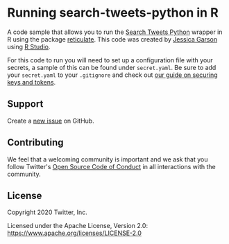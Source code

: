 # Running search-tweets-python in R
A code sample that allows you to run the [Search Tweets Python](https://github.com/twitterdev/search-tweets-python) wrapper in R using the package [reticulate](https://rstudio.github.io/reticulate/). This code was created by [Jessica Garson](https://twitter.com/jessicagarson) using [R Studio](https://rstudio.com/). 

For this code to run you will need to set up a configuration file with your secrets, a sample of this can be found under `secret.yaml`. Be sure to add your `secret.yaml` to your `.gitignore` and check out [our guide on securing keys and tokens](https://developer.twitter.com/en/docs/basics/authentication/guides/securing-keys-and-tokens).

## Support

Create a [new issue](https://github.com/twitterdev/search-tweets-python-in-r/issues) on GitHub.

## Contributing

We feel that a welcoming community is important and we ask that you follow Twitter's
[Open Source Code of Conduct](https://github.com/twitter/code-of-conduct/blob/master/code-of-conduct.md)
in all interactions with the community.

## License

Copyright 2020 Twitter, Inc.

Licensed under the Apache License, Version 2.0: https://www.apache.org/licenses/LICENSE-2.0
